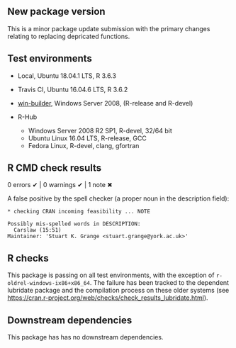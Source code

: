 ## New package version

This is a minor package update submission with the primary changes relating to replacing depricated functions.     

## Test environments

  - Local, Ubuntu 18.04.1 LTS, R 3.6.3
  
  - Travis CI, Ubuntu 16.04.6 LTS, R 3.6.2
  
  - [win-builder](https://win-builder.r-project.org/), Windows Server 2008, (R-release and R-devel)
  
  - R-Hub
    - Windows Server 2008 R2 SP1, R-devel, 32/64 bit
    - Ubuntu Linux 16.04 LTS, R-release, GCC
    - Fedora Linux, R-devel, clang, gfortran

## R CMD check results

0 errors ✔ | 0 warnings ✔ | 1 note ✖

A false positive by the spell checker (a proper noun in the description field): 

```
* checking CRAN incoming feasibility ... NOTE

Possibly mis-spelled words in DESCRIPTION:
  Carslaw (15:51)
Maintainer: 'Stuart K. Grange <stuart.grange@york.ac.uk>'
```

## R checks

This package is passing on all test environments, with the exception of `r-oldrel-windows-ix86+x86_64`. The failure has been tracked to the dependent lubridate package and the compilation process on these older systems (see https://cran.r-project.org/web/checks/check_results_lubridate.html). 

## Downstream dependencies

This package has has no downstream dependencies.
